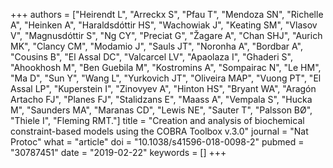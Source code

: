 +++
authors = ["Heirendt L", "Arreckx S", "Pfau T", "Mendoza SN", "Richelle A", "Heinken A", "Haraldsdóttir HS", "Wachowiak J", "Keating SM", "Vlasov V", "Magnusdóttir S", "Ng CY", "Preciat G", "Žagare A", "Chan SHJ", "Aurich MK", "Clancy CM", "Modamio J", "Sauls JT", "Noronha A", "Bordbar A", "Cousins B", "El Assal DC", "Valcarcel LV", "Apaolaza I", "Ghaderi S", "Ahookhosh M", "Ben Guebila M", "Kostromins A", "Sompairac N", "Le HM", "Ma D", "Sun Y", "Wang L", "Yurkovich JT", "Oliveira MAP", "Vuong PT", "El Assal LP", "Kuperstein I", "Zinovyev A", "Hinton HS", "Bryant WA", "Aragón Artacho FJ", "Planes FJ", "Stalidzans E", "Maass A", "Vempala S", "Hucka M", "Saunders MA", "Maranas CD", "Lewis NE", "Sauter T", "Palsson BØ", "Thiele I", "Fleming RMT."]
title = "Creation and analysis of biochemical constraint-based models using the COBRA Toolbox v.3.0"
journal = "Nat Protoc"
what = "article"
doi = "10.1038/s41596-018-0098-2"
pubmed = "30787451"
date = "2019-02-22"
keywords = []
+++

